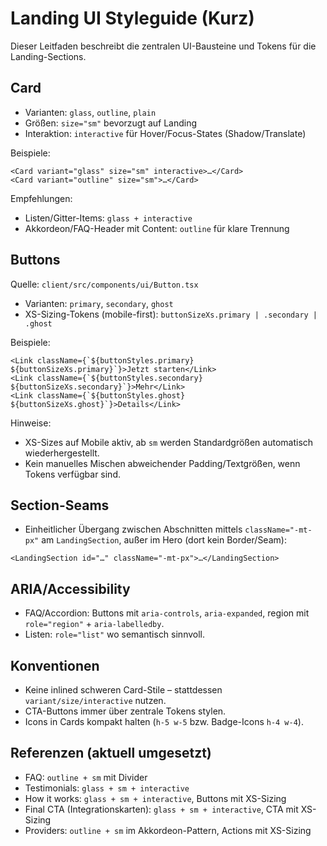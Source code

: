 # Landing UI Styleguide (Kurz)

Dieser Leitfaden beschreibt die zentralen UI-Bausteine und Tokens für die Landing-Sections.

## Card
- Varianten: `glass`, `outline`, `plain`
- Größen: `size="sm"` bevorzugt auf Landing
- Interaktion: `interactive` für Hover/Focus-States (Shadow/Translate)

Beispiele:
```tsx
<Card variant="glass" size="sm" interactive>…</Card>
<Card variant="outline" size="sm">…</Card>
```

Empfehlungen:
- Listen/Gitter-Items: `glass + interactive`
- Akkordeon/FAQ-Header mit Content: `outline` für klare Trennung

## Buttons
Quelle: `client/src/components/ui/Button.tsx`
- Varianten: `primary`, `secondary`, `ghost`
- XS-Sizing-Tokens (mobile-first): `buttonSizeXs.primary | .secondary | .ghost`

Beispiele:
```tsx
<Link className={`${buttonStyles.primary} ${buttonSizeXs.primary}`}>Jetzt starten</Link>
<Link className={`${buttonStyles.secondary} ${buttonSizeXs.secondary}`}>Mehr</Link>
<Link className={`${buttonStyles.ghost} ${buttonSizeXs.ghost}`}>Details</Link>
```

Hinweise:
- XS-Sizes auf Mobile aktiv, ab `sm` werden Standardgrößen automatisch wiederhergestellt.
- Kein manuelles Mischen abweichender Padding/Textgrößen, wenn Tokens verfügbar sind.

## Section-Seams
- Einheitlicher Übergang zwischen Abschnitten mittels `className="-mt-px"` am `LandingSection`, außer im Hero (dort kein Border/Seam):
```tsx
<LandingSection id="…" className="-mt-px">…</LandingSection>
```

## ARIA/Accessibility
- FAQ/Accordion: Buttons mit `aria-controls`, `aria-expanded`, region mit `role="region"` + `aria-labelledby`.
- Listen: `role="list"` wo semantisch sinnvoll.

## Konventionen
- Keine inlined schweren Card-Stile – stattdessen `variant/size/interactive` nutzen.
- CTA-Buttons immer über zentrale Tokens stylen.
- Icons in Cards kompakt halten (`h-5 w-5` bzw. Badge-Icons `h-4 w-4`).

## Referenzen (aktuell umgesetzt)
- FAQ: `outline + sm` mit Divider
- Testimonials: `glass + sm + interactive`
- How it works: `glass + sm + interactive`, Buttons mit XS-Sizing
- Final CTA (Integrationskarten): `glass + sm + interactive`, CTA mit XS-Sizing
- Providers: `outline + sm` im Akkordeon-Pattern, Actions mit XS-Sizing
